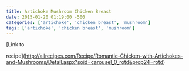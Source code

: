 ```yaml
---
title: Artichoke Mushroom Chicken Breast
date: 2015-01-20 01:19:00 -500
categories: ['artichoke', 'chicken breast', 'mushroom']
tags: ['artichoke', 'chicken breast', 'mushroom']
---
```


[Link to
recipe](http://allrecipes.com/Recipe/Romantic-Chicken-with-Artichokes-and-Mushrooms/Detail.aspx?soid=carousel_0_rotd&prop24=rotd)
